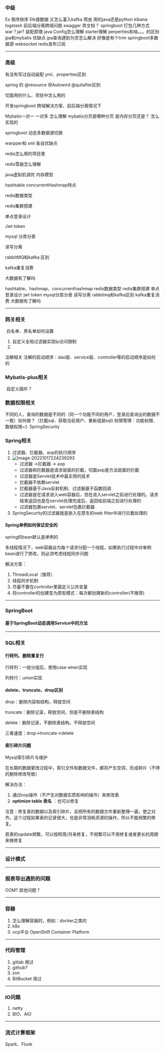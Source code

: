 ### 中级

Es 倒序排序
Elk接数据 又怎么灌入kafka
爬虫 用的java还是python
kibana logstash
前后端分离跨域问题
swagger 弄文档？
springboot
打包几种方式 war？jar?
装配原理
java Config怎么理解
starter理解
perperties和啥。。。的区别
jpa和mybatis 优缺点
jpa查询遇到为空怎么解决 好像是有个trim
springboot多数据源
websocket
redis发布订阅

---

### 高级

有没有写过自动装配
yml、properties区别

spring 的 @resource @Autowird @quliafier区别

 切面用的什么、项目中怎么用的


开发springboot 跨域解决方案、前后端分离情况下

Mybatis一对一 一对多 怎么理解
mybatis分页是哪种分页 是内存分页还是？ 怎么实现的



springboot 动态多数据源切换


warpper和 xml 各自优缺点




redis怎么用的项目里


redis雪崩怎么理解


java虚拟机调优 内存模型




hashtable concurrentHashmap特点


redis数据类型


redis集群搭建


单点登录设计


Jwt token


mysql 分库分表 


读写分离


rabbitMQ和kafka 区别


kafka重复消费


大数据有了解吗



hashtable、hashmap、concurrenthashmap
redis数据类型
redis集群搭建
单点登录设计
jwt token
mysql分库分表
读写分离
rabbitmq和kafka区别
kafka重复消费
大数据有了解吗







---------------------------------------------------------------------------------------

### 网关相关

​    白名单、黑名单如何设置

1. 自定义全局过滤器实现Ip访问限制
2. 

注解相关
    注解的启动顺序：dao层、service层、controller等的启动顺序是如何的



### Mybatis-plus相关

​    自定义插件？



### 数据权限相关

​    不同的人，查询的数据是不同的（同一个功能不同的用户，登录后查询出的数据不一致）如何做？
​    （拦截sql、获取当前用户、重新组装sql)
​    权限管理：功能权限、数据权限=》SpringSecurity



### Spring相关

1. 过滤器、拦截器、aop的执行顺序
2. ![image-20221017224239293](https://pic-typora-qc.oss-cn-chengdu.aliyuncs.com/springsecurity_img/202210172243435.png)
   - 过滤器 ->拦截器 -> aop
   - 过滤器和拦截器是请求层面的拦截，切面aop是方法层面的拦截
   - 过滤器是Servlet技术中最实用的技术
   - 拦截器不依赖servlet
   - 拦截器基于Java反射机制、过滤器基于函数回调
   - 过滤器是在请求进入web容器后，但在进入servlet之前进行处理的。请求结束返回也是在servlet处理完成后，返回给前端之前进行处理的
   - 过滤器包裹servlet、servlet包裹拦截器
3. SpringSecurity的过滤器就是嵌入在原生的web filter中进行拦截处理的



#### Spring单例如何保证安全的

spring的bean默认是单例的

多线程情况下，web容器会为每个请求分配一个线程，如果执行过程中对单例bean进行了修改，则必须考虑线程同步问题

解决方案：

1. ThreadLocal（推荐）
2. 线程同步机制
3. 尽量不要在controller里面定义公共变量
4. 将controller的创建变为原型模式：每次都创建新的controller(不推荐)

---



### SpringBoot

#### 基于SpringBoot动态调用Service中的方法





---



### SQL相关



#### 行转列、删除重复行

行转列：一般分组后，使用case when实现

列转行：union实现



#### delete、truncate、drop区别

drop：删除内容和结构，释放空间

truncate：删除记录，释放空间，但是不删除表结构

delete：删除记录，不删除表结构，不释放空间

三者速度：drop->truncate->delete



#### 索引碎片问题

Mysql索引碎片与维护

在长期的数据更改过程中，索引文件和数据文件，都将产生空洞，形成碎片（不停的删除修改导致）

解决办法：

1. 通过nop操作（不产生对数据实质影响的操作）来修改表
2. **optimize table 表名**  ：也可以修复

注意：修复表的数据以及索引碎片，会把所有的数据文件重新整理一遍，使之对齐。这个过程如果表的记录很大，也是非常消耗资源的操作，所以不能频繁的修复。

若表的update频繁，可以按照周/月来修复，不频繁可以不用修复或者更长的周期来做修复



---



### 设计模式



---



### 报表导出遇到的问题

OOM?
其他问题？



---



### 容器

1. 怎么理解容器的，例如：docker之类的
2. k8s
3. ocp平台  OpenShift Container Platform



---



### 代码管理

1. gitlab       用过
2. github?
3. svn
4. BitBucket 用过



---



### IO问题

1. netty
2. BIO、AIO

---



### 流式计算框架

Spark、Flunk